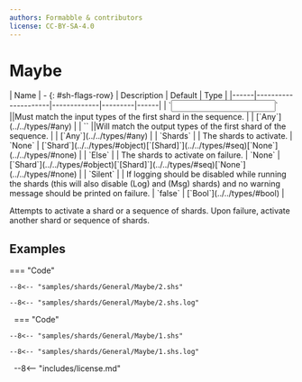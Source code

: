 ```yaml
---
authors: Formabble & contributors
license: CC-BY-SA-4.0
---
```



# Maybe

<div class="sh-parameters" markdown="1">
| Name | - {: #sh-flags-row} | Description | Default | Type |
|------|---------------------|-------------|---------|------|
| `<input>` ||Must match the input types of the first shard in the sequence. | | [`Any`](../../types/#any) |
| `<output>` ||Will match the output types of the first shard of the sequence. | | [`Any`](../../types/#any) |
| `Shards` |  | The shards to activate. | `None` | [`Shard`](../../types/#object)[`[Shard]`](../../types/#seq)[`None`](../../types/#none) |
| `Else` |  | The shards to activate on failure. | `None` | [`Shard`](../../types/#object)[`[Shard]`](../../types/#seq)[`None`](../../types/#none) |
| `Silent` |  | If logging should be disabled while running the shards (this will also disable (Log) and (Msg) shards) and no warning message should be printed on failure. | `false` | [`Bool`](../../types/#bool) |

</div>

Attempts to activate a shard or a sequence of shards. Upon failure, activate another shard or sequence of shards.

## Examples

=== "Code"

  ```x86asm linenums="1"
  --8<-- "samples/shards/General/Maybe/2.shs"
  ```

  ```
  --8<-- "samples/shards/General/Maybe/2.shs.log"
  ```
&nbsp;
=== "Code"

  ```x86asm linenums="1"
  --8<-- "samples/shards/General/Maybe/1.shs"
  ```

  ```
  --8<-- "samples/shards/General/Maybe/1.shs.log"
  ```
&nbsp;
--8<-- "includes/license.md"

